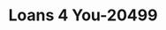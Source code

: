 ---
f_zip-code: 98584
f_state-code: WA
title: Loans 4 You-20499
f_phone: 360-426-9936
f_city-only: Shelton
f_address: 2121 Olympic Hwy N Ste 109 Shelton
f_location-unique-id: '20499'
slug: loans-4-you-20499
updated-on: '2024-05-30T13:46:58.046Z'
created-on: '2024-05-30T13:36:59.803Z'
published-on: '2024-05-30T13:54:32.469Z'
f_city-state: cms/city/shelton-wa.md
f_company: cms/company/loans-4-you.md
f_state: cms/state/washington.md
layout: '[payday-loan].html'
tags: payday-loan
---